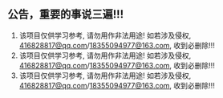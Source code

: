 ## 公告，重要的事说三遍!!!
1. 该项目仅供学习参考, 请勿用作非法用途! 如若涉及侵权, 416828817@qq.com/18355094977@163.com, 收到必删除!!!
2. 该项目仅供学习参考, 请勿用作非法用途! 如若涉及侵权, 416828817@qq.com/18355094977@163.com, 收到必删除!!!
3. 该项目仅供学习参考, 请勿用作非法用途! 如若涉及侵权, 416828817@qq.com/18355094977@163.com, 收到必删除!!!